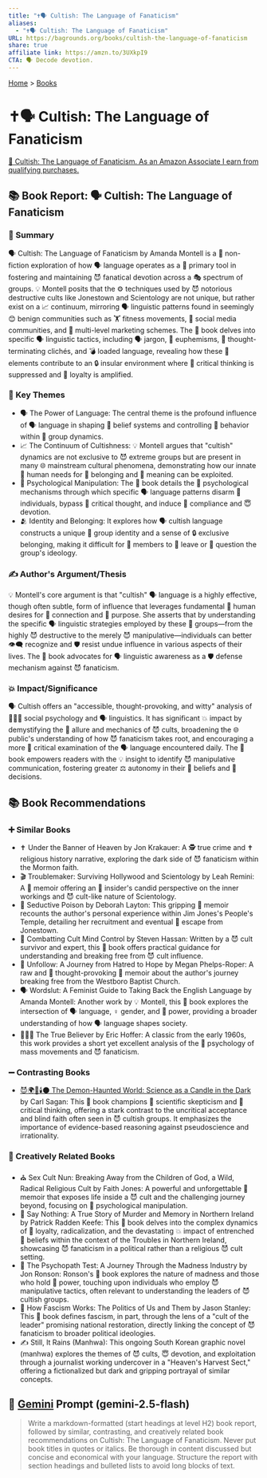 ```yaml
---
title: "✝️🗣️ Cultish: The Language of Fanaticism"
aliases:
  - "✝️🗣️ Cultish: The Language of Fanaticism"
URL: https://bagrounds.org/books/cultish-the-language-of-fanaticism
share: true
affiliate link: https://amzn.to/3UXkpI9
CTA: 🗣️ Decode devotion.
---
```

[Home](../index.md) > [Books](./index.md)  
# ✝️🗣️ Cultish: The Language of Fanaticism  
[🛒 Cultish: The Language of Fanaticism. As an Amazon Associate I earn from qualifying purchases.](https://amzn.to/3UXkpI9)  
  
## 📚 Book Report: 🗣️ Cultish: The Language of Fanaticism  
  
### 📃 Summary  
  
🗣️ Cultish: The Language of Fanaticism by Amanda Montell is a 🧐 non-fiction exploration of how 🗣️ language operates as a 🔑 primary tool in fostering and maintaining 😈 fanatical devotion across a 🎭 spectrum of groups. 💡 Montell posits that the ⚙️ techniques used by 😈 notorious destructive cults like Jonestown and Scientology are not unique, but rather exist on a 📈 continuum, mirroring 🗣️ linguistic patterns found in seemingly 😊 benign communities such as 🏋️ fitness movements, 📱 social media communities, and 💸 multi-level marketing schemes. The 📖 book delves into specific 🗣️ linguistic tactics, including 🗣️ jargon, 🤫 euphemisms, 🧠 thought-terminating clichés, and 💣 loaded language, revealing how these 🧩 elements contribute to an 🔒 insular environment where 🤔 critical thinking is suppressed and 🤝 loyalty is amplified.  
  
### 🔑 Key Themes  
  
* 🗣️ The Power of Language: The central theme is the profound influence of 🗣️ language in shaping 🧠 belief systems and controlling 🧍 behavior within 👥 group dynamics.  
* 📈 The Continuum of Cultishness: 💡 Montell argues that "cultish" dynamics are not exclusive to 😈 extreme groups but are present in many 🌐 mainstream cultural phenomena, demonstrating how our innate 🧍 human needs for 🤝 belonging and 🧠 meaning can be exploited.  
* 🧠 Psychological Manipulation: The 📖 book details the 🧠 psychological mechanisms through which specific 🗣️ language patterns disarm 🧍 individuals, bypass 🤔 critical thought, and induce 🤝 compliance and 😇 devotion.  
* 🫂 Identity and Belonging: It explores how 🗣️ cultish language constructs a unique 👥 group identity and a sense of 🔒 exclusive belonging, making it difficult for 🧍 members to 🚪 leave or 🤔 question the group's ideology.  
  
### ✍️ Author's Argument/Thesis  
  
💡 Montell's core argument is that "cultish" 🗣️ language is a highly effective, though often subtle, form of influence that leverages fundamental 🧍 human desires for 🤝 connection and 🎯 purpose. She asserts that by understanding the specific 🗣️ linguistic strategies employed by these 👥 groups—from the highly 😈 destructive to the merely 😈 manipulative—individuals can better 👁️‍🗨️ recognize and 🛡️ resist undue influence in various aspects of their lives. The 📖 book advocates for 🗣️ linguistic awareness as a 🛡️ defense mechanism against 😈 fanaticism.  
  
### 💥 Impact/Significance  
  
🗣️ Cultish offers an "accessible, thought-provoking, and witty" analysis of 🧑‍🤝‍🧑 social psychology and 🗣️ linguistics. It has significant 💥 impact by demystifying the 🌟 allure and mechanics of 😈 cults, broadening the 🌐 public's understanding of how 😈 fanaticism takes root, and encouraging a more 🤔 critical examination of the 🗣️ language encountered daily. The 📖 book empowers readers with the 💡 insight to identify 😈 manipulative communication, fostering greater ⚖️ autonomy in their 🧠 beliefs and 🧾 decisions.  
  
## 📚 Book Recommendations  
  
### ➕ Similar Books  
  
* ✝️ Under the Banner of Heaven by Jon Krakauer: A 🕵️ true crime and ✝️ religious history narrative, exploring the dark side of 😈 fanaticism within the Mormon faith.  
* 🎬 Troublemaker: Surviving Hollywood and Scientology by Leah Remini: A 📝 memoir offering an 👤 insider's candid perspective on the inner workings and 😈 cult-like nature of Scientology.  
* 🧪 Seductive Poison by Deborah Layton: This gripping 📝 memoir recounts the author's personal experience within Jim Jones's People's Temple, detailing her recruitment and eventual 🚪 escape from Jonestown.  
* 🧠 Combatting Cult Mind Control by Steven Hassan: Written by a 😈 cult survivor and expert, this 📖 book offers practical guidance for understanding and breaking free from 😈 cult influence.  
* 🚶 Unfollow: A Journey from Hatred to Hope by Megan Phelps-Roper: A raw and 🤔 thought-provoking 📝 memoir about the author's journey breaking free from the Westboro Baptist Church.  
* 🗣️ Wordslut: A Feminist Guide to Taking Back the English Language by Amanda Montell: Another work by 💡 Montell, this 📖 book explores the intersection of 🗣️ language, ♀️ gender, and 👑 power, providing a broader understanding of how 🗣️ language shapes society.  
* 🧑‍🤝‍🧑 The True Believer by Eric Hoffer: A classic from the early 1960s, this work provides a short yet excellent analysis of the 🧠 psychology of mass movements and 😈 fanaticism.  
  
### ➖ Contrasting Books  
  
* [😈🌍🔬🕯️🌑 The Demon-Haunted World: Science as a Candle in the Dark](./the-demon-haunted-world.md) by Carl Sagan: This 📖 book champions 🔬 scientific skepticism and 🤔 critical thinking, offering a stark contrast to the uncritical acceptance and blind faith often seen in 😈 cultish groups. It emphasizes the importance of evidence-based reasoning against pseudoscience and irrationality.  
  
### 🎨 Creatively Related Books  
  
* ⛪ Sex Cult Nun: Breaking Away from the Children of God, a Wild, Radical Religious Cult by Faith Jones: A powerful and unforgettable 📝 memoir that exposes life inside a 😈 cult and the challenging journey beyond, focusing on 🧠 psychological manipulation.  
* 🤫 Say Nothing: A True Story of Murder and Memory in Northern Ireland by Patrick Radden Keefe: This 📖 book delves into the complex dynamics of 🤝 loyalty, radicalization, and the devastating 💥 impact of entrenched 🧠 beliefs within the context of the Troubles in Northern Ireland, showcasing 😈 fanaticism in a political rather than a religious 😈 cult setting.  
* 🤪 The Psychopath Test: A Journey Through the Madness Industry by Jon Ronson: Ronson's 📖 book explores the nature of madness and those who hold 👑 power, touching upon individuals who employ 😈 manipulative tactics, often relevant to understanding the leaders of 😈 cultish groups.  
* 👑 How Fascism Works: The Politics of Us and Them by Jason Stanley: This 📖 book defines fascism, in part, through the lens of a "cult of the leader" promising national restoration, directly linking the concept of 😈 fanaticism to broader political ideologies.  
* ✍ Still, It Rains (Manhwa): This ongoing South Korean graphic novel (manhwa) explores the themes of 😈 cults, 😇 devotion, and exploitation through a journalist working undercover in a "Heaven's Harvest Sect," offering a fictionalized but dark and gripping portrayal of similar concepts.  
  
## 💬 [Gemini](../software/gemini.md) Prompt (gemini-2.5-flash)  
> Write a markdown-formatted (start headings at level H2) book report, followed by similar, contrasting, and creatively related book recommendations on Cultish: The Language of Fanaticism. Never put book titles in quotes or italics. Be thorough in content discussed but concise and economical with your language. Structure the report with section headings and bulleted lists to avoid long blocks of text.